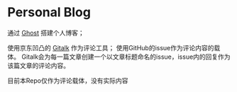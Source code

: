 # Personal Blog

通过 [Ghost](https://ghost.org) 搭建个人博客；

使用京东凹凸的 [Gitalk](https://github.com/gitalk/gitalk) 作为评论工具；
使用GitHub的issue作为评论内容的载体。
Gitalk会为每一篇文章创建一个以文章标题命名的issue，issue内的回复作为该篇文章的评论内容。

目前本Repo仅作为评论载体，没有实际内容
